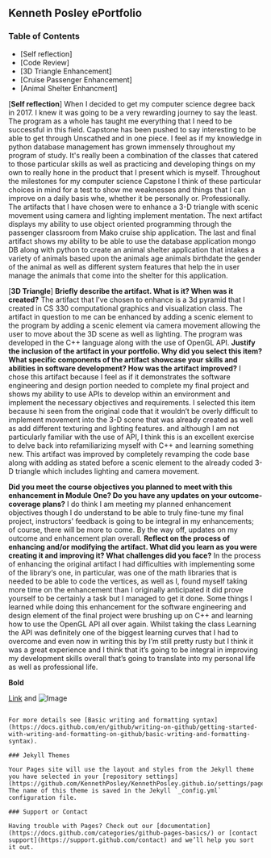 ## Kenneth Posley ePortfolio

### Table of Contents

- [Self reflection]
- [Code Review]
- [3D Triangle Enhancement]
- [Cruise Passenger Enhancement]
- [Animal Shelter Enhancment]

[**Self reflection**]
 When I decided to get my computer science degree back in 2017. I knew it was going to be a very rewarding journey to say the least. The program as a whole has taught me everything that I need to be successful in this field. Capstone has been pushed to say interesting to be able to get through Unscathed and in one piece. I feel as if my knowledge in python database management has grown immensely throughout my program of study. It's really been a combination of the classes that catered to those particular skills as well as practicing and developing things on my own to really hone in the product that I present which is myself. Throughout the milestones for my computer science Capstone I think of these particular choices in mind for a test to show me weaknesses and things that I can improve on a daily basis whe, whether it be personally or. Professionally. The artifacts that I have chosen were to enhance a 3-D triangle with scenic movement using camera and lighting implement mentation. The next artifact displays my ability to use object oriented programming through the passenger classroom from Mako cruise ship application. The last and final artifact shows my ability to be able to use the database application mongo DB along with python to create an animal shelter application that intakes a variety of animals based upon the animals age animals birthdate the gender of the animal as well as different system features that help the in user manage the animals that come into the shelter for this application.
 
 
[**3D Triangle**]
**Briefly describe the artifact. What is it? When was it created?**
The artifact that I’ve chosen to enhance is a 3d pyramid that I created in CS 330 computational graphics and visualization class. The artifact in question to me can be enhanced by adding a scenic element to the program by adding a scenic element via camera movement allowing the user to move about the 3D scene as well as lighting. The program was developed in the C++ language along with the use of OpenGL API.
**Justify the inclusion of the artifact in your portfolio. Why did you select this item? What specific components of the artifact showcase your skills and abilities in software development? How was the artifact improved?**
I chose this artifact because I feel as if it demonstrates the software engineering and design portion needed to complete my final project and shows my ability to use APIs to develop within an environment and implement the necessary objectives and requirements. I selected this item because hi seen from the original code that it wouldn’t be overly difficult to implement movement into the 3-D scene that was already created as well as add different texturing and lighting features. and although I am not particularly familiar with the use of API, I think this is an excellent exercise to delve back into refamiliarizing myself with C++ and learning something new. This artifact was improved by completely revamping the code base along with adding as stated before a scenic element to the already coded 3-D triangle which includes lighting and camera movement.
 
**Did you meet the course objectives you planned to meet with this enhancement in Module One? Do you have any updates on your outcome- coverage plans?** 
	I do think I am meeting my planned enhancement objectives though I do understand to be able to truly fine-tune my final project, instructors' feedback is going to be integral in my enhancements; of course, there will be more to come. By the way off, updates on my outcome and enhancement plan overall.
**Reflect on the process of enhancing and/or modifying the artifact. What did you learn as you were creating it and improving it? What challenges did you face?**
In the process of enhancing the original artifact I had difficulties with implementing some of the library‘s one, in particular, was one of the math libraries that is needed to be able to code the vertices, as well as I, found myself taking more time on the enhancement than I originally anticipated it did prove yourself to be certainly a task but I managed to get it done. Some things I learned while doing this enhancement for the software engineering and design element of the final project were brushing up on C++ and learning how to use the OpenGL API all over again. Whilst taking the class Learning the API was definitely one of the biggest learning curves that I had to overcome and even now in writing this by I’m still pretty rusty but I think it was a great experience and I think that it’s going to be integral in improving my development skills overall that’s going to translate into my personal life as well as professional life.

**Bold** 

[Link](url) and ![Image](src)
```

For more details see [Basic writing and formatting syntax](https://docs.github.com/en/github/writing-on-github/getting-started-with-writing-and-formatting-on-github/basic-writing-and-formatting-syntax).

### Jekyll Themes

Your Pages site will use the layout and styles from the Jekyll theme you have selected in your [repository settings](https://github.com/KennethPosley/KennethPosley.github.io/settings/pages). The name of this theme is saved in the Jekyll `_config.yml` configuration file.

### Support or Contact

Having trouble with Pages? Check out our [documentation](https://docs.github.com/categories/github-pages-basics/) or [contact support](https://support.github.com/contact) and we’ll help you sort it out.
